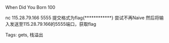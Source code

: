 When Did You Born
100

nc 115.28.79.166 5555
提交格式为flag{************}
尝试不再Naive
然后将输入发送至115.28.79.166的5555端口，获取flag

Tags: gets, 栈溢出
